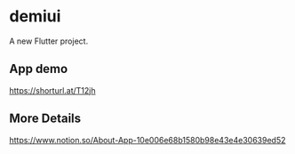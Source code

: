 # demiui

A new Flutter project.

## App demo
https://shorturl.at/T12jh

## More Details
https://www.notion.so/About-App-10e006e68b1580b98e43e4e30639ed52
